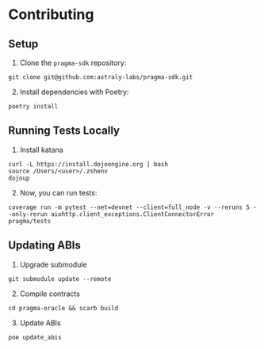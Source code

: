 # Contributing

## Setup

1. Clone the `pragma-sdk` repository:
```shell
git clone git@github.com:astraly-labs/pragma-sdk.git
```
2. Install dependencies with Poetry:
```shell
poetry install
```

## Running Tests Locally

1. Install katana
```shell
curl -L https://install.dojoengine.org | bash
source /Users/<user>/.zshenv
dojoup
```

2. Now, you can run tests:
```shell
coverage run -m pytest --net=devnet --client=full_node -v --reruns 5 --only-rerun aiohttp.client_exceptions.ClientConnectorError pragma/tests
```

## Updating ABIs

1. Upgrade submodule
```shell
git submodule update --remote
```

2. Compile contracts
```shell
cd pragma-oracle && scarb build
```

3. Update ABIs
```shell
poe update_abis
```
